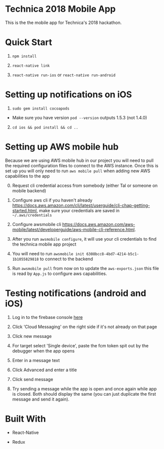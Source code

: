 # Technica 2018 Mobile App

This is the the mobile app for Technica's 2018 hackathon.

# Quick Start

1. `npm install`

2. `react-native link`

3. `react-native run-ios` or `react-native run-android`

# Setting up notifications on iOS

1. `sudo gem install cocoapods`
  * Make sure you have version `pod --version` outputs 1.5.3 (not 1.4.0)

2. `cd ios && pod install && cd ..`

# Setting up AWS mobile hub #

Because we are using AWS mobile hub in our project you will need to pull the required configuration files to connect to the AWS instance. Once this is set up you will only need to run `aws mobile pull` when adding new AWS capabilities to the app

0. Request cli credential access from somebody (either Tal or someone on mobile backend)

1. Configure aws cli if you haven't already https://docs.aws.amazon.com/cli/latest/userguide/cli-chap-getting-started.html, make sure your credentials are saved in `~/.aws/credentials`

2. Configure awsmobile cli https://docs.aws.amazon.com/aws-mobile/latest/developerguide/aws-mobile-cli-reference.html. 

3. After you run `awsmobile configure`, it will use your cli credentials to find the technica mobile app project

4. You will need to run `awsmobile init 6308bcc8-4bd7-4214-b5c1-1b1055829818` to connect to the backend

5. Run `awsmobile pull` from now on to update the `aws-exports.json` this file is read by `App.js` to configure aws capabilities.

# Testing notifications (android and iOS) #

1. Log in to the firebase console [here](https://console.firebase.google.com/project/technica-mobile-app/notification)

2. Click 'Cloud Messaging' on the right side if it's not already on that page

3. Click new message

4. For target select 'Single device', paste the fcm token spit out by the debugger when the app opens

5. Enter in a message text

6. Click Advanced and enter a title

7. Click send message

8. Try sending a message while the app is open and once again while app is closed. Both should display the same (you can just duplicate the first message and send it again).

# Built With

- React-Native

- Redux 
